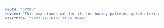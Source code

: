 ```yaml
---
mapId: "3720b"
review: "This map stands out for its fun bouncy patterns by both Lekr and Scorefam and wonderful v3 lights by Mario101 along with a full spread allowing players of all skill levels to enjoy."
startDate: "2023-12-16T21:33:01.000Z"
---
```

